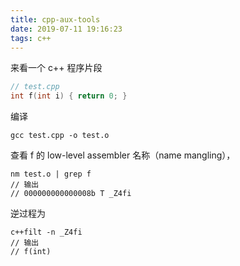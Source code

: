 ```yaml
---
title: cpp-aux-tools
date: 2019-07-11 19:16:23
tags: c++
---
```

来看一个 c++ 程序片段
```c++
// test.cpp
int f(int i) { return 0; }
```
编译
```
gcc test.cpp -o test.o
```
查看 f 的 low-level assembler 名称（name mangling），
```
nm test.o | grep f
// 输出
// 000000000000008b T _Z4fi
```
逆过程为
```
c++filt -n _Z4fi
// 输出
// f(int)
```

